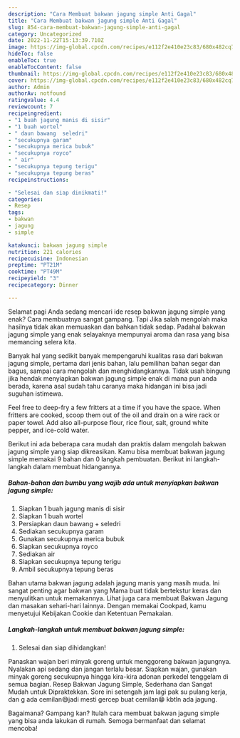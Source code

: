 ```yaml
---
description: "Cara Membuat bakwan jagung simple Anti Gagal"
title: "Cara Membuat bakwan jagung simple Anti Gagal"
slug: 854-cara-membuat-bakwan-jagung-simple-anti-gagal
category: Uncategorized
date: 2022-11-22T15:13:39.710Z
image: https://img-global.cpcdn.com/recipes/e112f2e410e23c83/680x482cq70/bakwan-jagung-simple-foto-resep-utama.jpg
hideToc: false
enableToc: true
enableTocContent: false
thumbnail: https://img-global.cpcdn.com/recipes/e112f2e410e23c83/680x482cq70/bakwan-jagung-simple-foto-resep-utama.jpg
cover: https://img-global.cpcdn.com/recipes/e112f2e410e23c83/680x482cq70/bakwan-jagung-simple-foto-resep-utama.jpg
author: Admin
authorAv: notfound
ratingvalue: 4.4
reviewcount: 7
recipeingredient:
- "1 buah jagung manis di sisir"
- "1 buah wortel"
- " daun bawang  seledri"
- "secukupnya garam"
- "secukupnya merica bubuk"
- "secukupnya royco"
- " air"
- "secukupnya tepung terigu"
- "secukupnya tepung beras"
recipeinstructions:

- "Selesai dan siap dinikmati!"
categories:
- Resep
tags:
- bakwan
- jagung
- simple

katakunci: bakwan jagung simple 
nutrition: 221 calories
recipecuisine: Indonesian
preptime: "PT21M"
cooktime: "PT49M"
recipeyield: "3"
recipecategory: Dinner

---
```



Selamat pagi Anda sedang mencari ide resep bakwan jagung simple yang enak? Cara membuatnya sangat gampang. Tapi Jika salah mengolah maka hasilnya tidak akan memuaskan dan bahkan tidak sedap. Padahal bakwan jagung simple yang enak selayaknya mempunyai aroma dan rasa yang bisa memancing selera kita.


Banyak hal yang sedikit banyak mempengaruhi kualitas rasa dari bakwan jagung simple, pertama dari jenis bahan, lalu pemilihan bahan segar dan bagus, sampai cara mengolah dan menghidangkannya. Tidak usah bingung jika hendak menyiapkan bakwan jagung simple enak di mana pun anda berada, karena asal sudah tahu caranya maka hidangan ini bisa jadi suguhan istimewa.

Feel free to deep-fry a few fritters at a time if you have the space. When fritters are cooked, scoop them out of the oil and drain on a wire rack or paper towel. Add also all-purpose flour, rice flour, salt, ground white pepper, and ice-cold water.


Berikut ini ada beberapa cara mudah dan praktis dalam mengolah bakwan jagung simple yang siap dikreasikan. Kamu bisa membuat bakwan jagung simple memakai 9 bahan dan 0 langkah pembuatan. Berikut ini langkah-langkah dalam membuat hidangannya.

<!--inarticleads1-->

##### Bahan-bahan dan bumbu yang wajib ada untuk menyiapkan bakwan jagung simple:

1. Siapkan 1 buah jagung manis di sisir
1. Siapkan 1 buah wortel
1. Persiapkan  daun bawang + seledri
1. Sediakan secukupnya garam
1. Gunakan secukupnya merica bubuk
1. Siapkan secukupnya royco
1. Sediakan  air
1. Siapkan secukupnya tepung terigu
1. Ambil secukupnya tepung beras


Bahan utama bakwan jagung adalah jagung manis yang masih muda. Ini sangat penting agar bakwan yang Mama buat tidak bertekstur keras dan menyulitkan untuk memakannya. Lihat juga cara membuat Bakwan Jagung dan masakan sehari-hari lainnya. Dengan memakai Cookpad, kamu menyetujui Kebijakan Cookie dan Ketentuan Pemakaian. 

<!--inarticleads2-->

##### Langkah-langkah untuk membuat bakwan jagung simple:


1. Selesai dan siap dihidangkan!

Panaskan wajan beri minyak goreng untuk menggoreng bakwan jagungnya. Nyalakan api sedang dan jangan terlalu besar. Siapkan wajan, gunakan minyak goreng secukupnya hingga kira-kira adonan perkedel tenggelam di semua bagian. Resep Bakwan Jagung Simple, Sederhana dan Sangat Mudah untuk Dipraktekkan. Sore ini setengah jam lagi pak su pulang kerja, dan g ada cemilan😅jadi mesti gercep buat cemilan😁 kbtln ada jagung. 

Bagaimana? Gampang kan? Itulah cara membuat bakwan jagung simple yang bisa anda lakukan di rumah. Semoga bermanfaat dan selamat mencoba!
